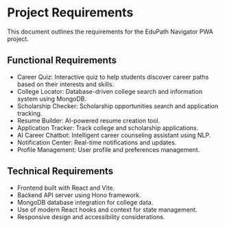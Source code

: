 # Project Requirements

This document outlines the requirements for the EduPath Navigator PWA project.

## Functional Requirements

- Career Quiz: Interactive quiz to help students discover career paths based on their interests and skills.
- College Locator: Database-driven college search and information system using MongoDB.
- Scholarship Checker: Scholarship opportunities search and application tracking.
- Resume Builder: AI-powered resume creation tool.
- Application Tracker: Track college and scholarship applications.
- AI Career Chatbot: Intelligent career counseling assistant using NLP.
- Notification Center: Real-time notifications and updates.
- Profile Management: User profile and preferences management.

## Technical Requirements

- Frontend built with React and Vite.
- Backend API server using Hono framework.
- MongoDB database integration for college data.
- Use of modern React hooks and context for state management.
- Responsive design and accessibility considerations.
